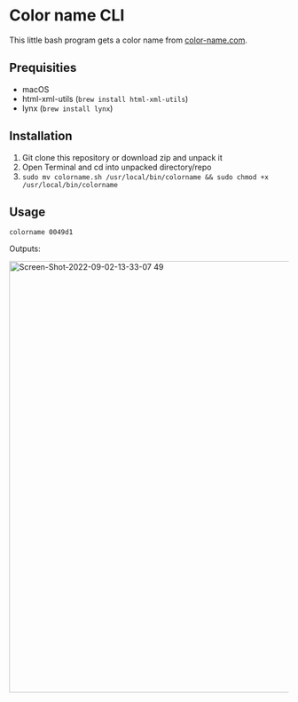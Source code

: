 # Color name CLI

This little bash program gets a color name from [color-name.com](https://www.color-name.com/).

## Prequisities

* macOS
* html-xml-utils (`brew install html-xml-utils`)
* lynx (`brew install lynx`)

## Installation

1. Git clone this repository or download zip and unpack it
2. Open Terminal and cd into unpacked directory/repo
3. `sudo mv colorname.sh /usr/local/bin/colorname && sudo chmod +x /usr/local/bin/colorname`

## Usage

```shell
colorname 0049d1
```

Outputs:

<img width="778" alt="Screen-Shot-2022-09-02-13-33-07 49" src="https://user-images.githubusercontent.com/1534150/188121349-066dcf6b-369e-4a76-8999-8ea4b32b9296.png">
